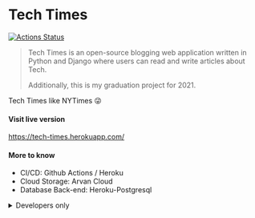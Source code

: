 # Tech Times

[![Actions Status](https://github.com/behnambm/tech-times/workflows/Tech%20Times%20CI/badge.svg
)](https://github.com/behnambm/tech-times/actions)


> Tech Times is an open-source blogging web application written in Python and Django where users can read and write articles about Tech.
>
> Additionally, this is my graduation project for 2021.

Tech Times like NYTimes 😜


#### Visit live version
https://tech-times.herokuapp.com/

#### More to know

- CI/CD: Github Actions / Heroku
- Cloud Storage: Arvan Cloud
- Database Back-end: Heroku-Postgresql

<details>
<summary>Developers only </summary>

#### How to run locally 
```
    git clone https://github.com/behnambm/tech-times.git
    cd tech-times
    virtualenv venv
    source venv/bin/activate
    pip install -r requirements.txt
    mv .env.sample .env  # change the variables and set the proper values
    python manage.py migrate
    python manage.py createsuperuser  # this is optional, and used to access admin panel in django 
    python manage.py runserver
    and finally go to: http://127.0.0.1:8000
```
</details> 
